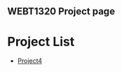 ## WEBT1320 Project page 

<h1>Project List</h1>
<ul>

<li><a href="Project2/index.html" target="_blank">Project4</a></li>


